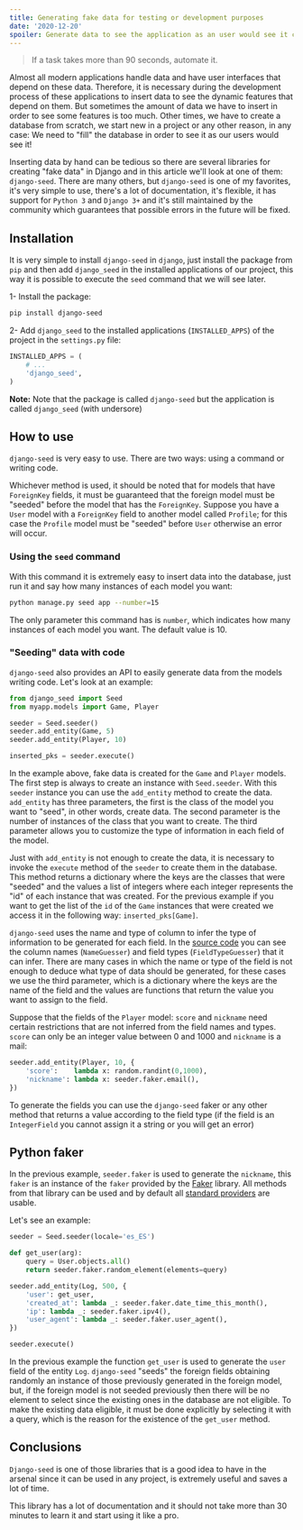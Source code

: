 ```yaml
---
title: Generating fake data for testing or development purposes
date: '2020-12-20'
spoiler: Generate data to see the application as an user would see it consumes too much, better to automate the process.
---
```


> If a task takes more than 90 seconds, automate it.

Almost all modern applications handle data and have user interfaces that depend on these data. Therefore, it is necessary during the development process of these applications to insert data to see the dynamic features that depend on them. But sometimes the amount of data we have to insert in order to see some features is too much. Other times, we have to create a database from scratch, we start new in a project or any other reason, in any case: We need to "fill" the database in order to see it as our users would see it!

Inserting data by hand can be tedious so there are several libraries for creating "fake data" in Django and in this article we'll look at one of them: `django-seed`. There are many others, but `django-seed` is one of my favorites, it's very simple to use, there's a lot of documentation, it's flexible, it has support for `Python 3` and `Django 3+` and it's still maintained by the community which guarantees that possible errors in the future will be fixed.

## Installation

It is very simple to install `django-seed` in `django`, just install the package from `pip` and then add `django_seed` in the installed applications of our project, this way it is possible to execute the `seed` command that we will see later.

1- Install the package:
```bash
pip install django-seed
```

2- Add `django_seed` to the installed applications (`INSTALLED_APPS`) of the project in the `settings.py` file:

```python
INSTALLED_APPS = (
    # ...
    'django_seed',
)
```

**Note:** Note that the package is called `django-seed` but the application is called `django_seed` (with undersore)

## How to use

`django-seed` is very easy to use. There are two ways: using a command or writing code.

Whichever method is used, it should be noted that for models that have `ForeignKey` fields, it must be guaranteed that the foreign model must be "seeded" before the model that has the `ForeignKey`. Suppose you have a `User` model with a `ForeignKey` field to another model called `Profile`; for this case the `Profile` model must be "seeded" before `User` otherwise an error will occur.

### Using the `seed` command

With this command it is extremely easy to insert data into the database, just run it and say how many instances of each model you want:

```bash
python manage.py seed app --number=15
```

The only parameter this command has is `number`, which indicates how many instances of each model you want. The default value is 10.

### "Seeding" data with code

`django-seed` also provides an API to easily generate data from the models writing code.  Let's look at an example:

```python
from django_seed import Seed
from myapp.models import Game, Player

seeder = Seed.seeder()
seeder.add_entity(Game, 5)
seeder.add_entity(Player, 10)

inserted_pks = seeder.execute()
```

In the example above, fake data is created for the `Game` and `Player` models. The first step is always to create an instance with `Seed.seeder`. With this `seeder` instance you can use the `add_entity` method to create the data. `add_entity` has three parameters, the first is the class of the model you want to "seed", in other words, create data. The second parameter is the number of instances of the class that you want to create. The third parameter allows you to customize the type of information in each field of the model. 

Just with `add_entity` is not enough to create the data, it is necessary to invoke the `execute` method of the `seeder` to create them in the database. This method returns a dictionary where the keys are the classes that were "seeded" and the values a list of integers where each integer represents the "id" of each instance that was created. For the previous example if you want to get the list of the `id` of the `Game` instances that were created we access it in the following way: `inserted_pks[Game]`.

`django-seed` uses the name and type of column to infer the type of information to be generated for each field. In the [source code](https://github.com/Brobin/django-seed/blob/master/django_seed/guessers.py) you can see the column names (`NameGuesser`) and field types (`FieldTypeGuesser`) that it can infer. There are many cases in which the name or type of the field is not enough to deduce what type of data should be generated, for these cases we use the third parameter, which is a dictionary where the keys are the name of the field and the values are functions that return the value you want to assign to the field.

Suppose that the fields of the `Player` model: `score` and `nickname` need certain restrictions that are not inferred from the field names and types. `score` can only be an integer value between 0 and 1000 and `nickname` is a mail:

```python
seeder.add_entity(Player, 10, {
    'score':    lambda x: random.randint(0,1000),
    'nickname': lambda x: seeder.faker.email(),
})
```

To generate the fields you can use the `django-seed` faker or any other method that returns a value according to the field type (if the field is an `IntegerField` you cannot assign it a string or you will get an error)

## Python faker

In the previous example, `seeder.faker` is used to generate the `nickname`, this `faker` is an instance of the `faker` provided by the [Faker](https://faker.readthedocs.io/en/master/) library. All methods from that library can be used and by default all [standard providers](https://faker.readthedocs.io/en/master/providers.html) are usable.

Let's see an example:

```python {1,3-5,8}
seeder = Seed.seeder(locale='es_ES')

def get_user(arg):
    query = User.objects.all()
    return seeder.faker.random_element(elements=query)

seeder.add_entity(Log, 500, {
    'user': get_user,
    'created_at': lambda _: seeder.faker.date_time_this_month(),
    'ip': lambda _: seeder.faker.ipv4(),
    'user_agent': lambda _: seeder.faker.user_agent(),
})

seeder.execute()
```

In the previous example the function `get_user` is used to generate the `user` field of the entity `Log`. `django-seed` "seeds" the foreign fields obtaining randomly an instance of those previously generated in the foreign model, but, if the foreign model is not seeded previously then there will be no element to select since the existing ones in the database are not eligible. To make the existing data eligible, it must be done explicitly by selecting it with a query, which is the reason for the existence of the `get_user` method.

## Conclusions

`Django-seed` is one of those libraries that is a good idea to have in the arsenal since it can be used in any project, is extremely useful and saves a lot of time.

This library has a lot of documentation and it should not take more than 30 minutes to learn it and start using it like a pro.